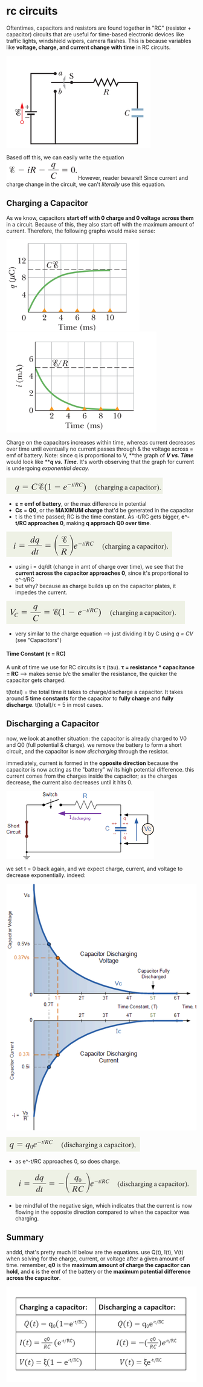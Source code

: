# rc circuits

Oftentimes, capacitors and resistors are found together in "RC" (resistor + capacitor) circuits that are useful for time-based electronic devices like traffic lights, windshield wipers, camera flashes. This is because variables like **voltage, charge, and current change with time** in RC circuits.

![RC circuit diagram. when switch is closed to "a," capacitor starts CHARGING through the resistor. when switch is closed to "b," capacitor starts DISCHARGING.](<../../.gitbook/assets/image (9) (1) (1).png>)

Based off this, we can easily write the equation ![](<../../.gitbook/assets/image (10) (1) (1).png>)However, reader beware!! Since current and charge change in the circuit, we can't _literally_ use this equation.&#x20;

## Charging a Capacitor&#x20;

As we know, capacitors **start off with 0 charge and 0 voltage** **across them** in a circuit. Because of this, they also start off with the maximum amount of current. Therefore, the following graphs would make sense:&#x20;

![](<../../.gitbook/assets/image (14) (1).png>)![](<../../.gitbook/assets/image (12).png>)

Charge on the capacitors increases within time, whereas current decreases over time until eventually no current passes through & the voltage across = emf of battery. Note: since q is proportional to V, **the graph of **_**V vs. Time**_** would look like **_**q vs. Time**_. It's worth observing that the graph for current is undergoing _exponential decay._

![](<../../.gitbook/assets/image (5) (1).png>)

* **ε = emf of battery**, or the max difference in potential
* **Cε** = **Q0**, or the **MAXIMUM charge** that'd be generated in the capacitor
* t is the time passed; RC is the time constant. As -t/RC gets bigger, **e^-t/RC approaches 0**, making **q approach Q0 over time**.

![](<../../.gitbook/assets/image (4) (1).png>)

* using i = dq/dt (change in amt of charge over time), we see that the **current across the capacitor approaches 0**, since it's proportional to e^-t/RC
* but why? because as charge builds up on the capacitor plates, it impedes the current.

![](<../../.gitbook/assets/image (6) (1) (1).png>)

* very similar to the charge equation --> just dividing it by C using _q = CV_ (see "Capacitors")

#### Time Constant (**τ = RC)**&#x20;

A unit of time we use for RC circuits is τ (tau).  **τ = resistance \* capacitance = RC** --> makes sense b/c the smaller the resistance, the quicker the capacitor gets charged.

t(total) = the total time it takes to charge/discharge a capacitor. It takes around **5 time constants** for the capacitor to **fully charge** and **fully discharge**. t(total)/τ = 5 in most cases.

## Discharging a Capacitor

now, we look at another situation: the capacitor is already charged to V0 and Q0 (full potential & charge)_._ we remove the battery to form a short circuit, and the capacitor is now _discharging_ through the resistor.

immediately, current is formed in the **opposite direction** because the capacitor is now acting as the "battery" w/ its high potential difference. this current comes from the charges inside the capacitor; as the charges decrease, the current also decreases until it hits 0.

![](<../../.gitbook/assets/rc-rc4 (1).gif>)

we set t = 0 back again, and we expect charge, current, and voltage to decrease exponentially. indeed:&#x20;

![](../../.gitbook/assets/rc-rc5.gif)

![](<../../.gitbook/assets/image (15) (1).png>)

* as e^-t/RC approaches 0, so does charge.

![](<../../.gitbook/assets/image (9) (1).png>)

* be mindful of the negative sign, which indicates that the current is now flowing in the opposite direction compared to when the capacitor was charging.

## Summary

anddd, that's pretty much it! below are the equations. use Q(t), I(t), V(t) when solving for the charge, current, or voltage after a given amount of time. remember, **q0** is the **maximum amount of charge the capacitor can hold**, and **ε** is the emf of the battery or the **maximum potential difference across the capacitor**.

![all the equations in one table!](<../../.gitbook/assets/image (3).png>)
